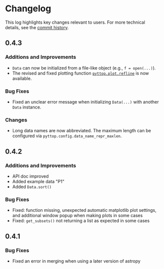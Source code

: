# Changelog
This log highlights key changes relevant to users. For more technical details, see the [commit history](https://github.com/ycwang-astro/pyttop/commits/).

## 0.4.3
### Additions and Improvements
- `Data` can now be initialized from a file-like object (e.g., `f = open(...)`).
- The revised and fixed plotting function [`pyttop.plot.refline`](../api/plotfuncs.rst#pyttop.plot.refline) is now available.

### Bug Fixes
- Fixed an unclear error message when initializing `Data(...)` with another `Data` instance.

### Changes
- Long data names are now abbreviated. The maximum length can be configured via `pyttop.config.data_name_repr_maxlen`.

## 0.4.2
### Additions and Improvements
- API doc improved
- Added example data "P1"
- Added `Data.sort()`

### Bug Fixes
- Fixed: function missing, unexpected automatic matplotlib plot settings, and additional window popup when making plots in some cases
- Fixed: `get_subsets()` not returning a list as expected in some cases


## 0.4.1
### Bug Fixes
- Fixed an error in merging when using a later version of astropy
